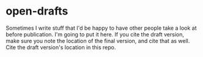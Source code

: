 # open-drafts

Sometimes I write stuff that I'd be happy to have other people take a look at before publication. I'm going to put it here. If you cite the draft version, make sure you note the location of the final version, and cite that as well. Cite the draft version's location in this repo.

